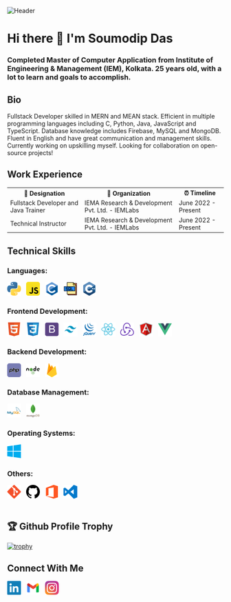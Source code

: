 ![Header](https://raw.githubusercontent.com/halfrost/halfrost/master/icons/header_.png)
# Hi there 👋 I'm Soumodip Das
### Completed Master of Computer Application from Institute of Engineering & Management (IEM), Kolkata. 25 years old, with a lot to learn and goals to accomplish.

## Bio

Fullstack Developer skilled in MERN and MEAN stack. Efficient in multiple programming languages including C, Python, Java, JavaScript and TypeScript. Database knowledge includes Firebase, MySQL and MongoDB. Fluent in English and have great communication and management skills. Currently working on upskilling myself. Looking for collaboration on open-source projects!


<table style="width: 100%; border: none;">
  <h2> Work Experience </h2>
  <tr>
    <th> 💼 Designation </th>
    <th> 🏢 Organization </th>
    <th> ⏰ Timeline </th>
  </tr>
  <tr>
    <td> Fullstack Developer and Java Trainer</td>
    <td> IEMA Research & Development Pvt. Ltd. - IEMLabs </td>
    <td> June 2022 - Present </td>
  </tr>
  <tr>
    <td> Technical Instructor </td>
    <td> IEMA Research & Development Pvt. Ltd. - IEMLabs </td>
    <td> June 2022 - Present </td>
  </tr>
</table>

## Technical Skills

### Languages:

<div>
    <img src="img/python.png">&nbsp;&nbsp;
    <img src="img/javascript.png">&nbsp;&nbsp;
    <img src="img/c.png">&nbsp;&nbsp;
    <img src="img/sql.png">&nbsp;&nbsp;
    <img src="img/cpp.png">&nbsp;&nbsp;
</div>

### Frontend Development:

<div>
    <img src="img/html.png">&nbsp;&nbsp;
    <img src="img/css3.png">&nbsp;&nbsp;
    <img src="img/bootstrap.png">&nbsp;&nbsp;
    <img src="img/tailwind.png">&nbsp;&nbsp;
    <img src="img/jquery.png">&nbsp;&nbsp;
    <img src="img/react.png">&nbsp;&nbsp;
    <img src="img/redux.png">&nbsp;&nbsp;
    <img src="img/angularjs.png">&nbsp;&nbsp;
    <img src="img/vue.png">&nbsp;&nbsp;
</div>

### Backend Development:

<div>
    <img src="img/php.png">&nbsp;&nbsp;
    <img src="img/nodejs.png">&nbsp;&nbsp;
    <img src="img/firebase.png">&nbsp;&nbsp;
</div>

### Database Management:

<div>
    <img src="img/mysql.png">&nbsp;&nbsp;
    <img src="img/mongodb.png">&nbsp;&nbsp;
</div>

### Operating Systems:

<div>
    <img src="img/windows.png">&nbsp;&nbsp;
</div>

### Others:

<div>
    <img src="img/git.png">&nbsp;&nbsp;
    <img src="img/github.png">&nbsp;&nbsp;
    <img src="img/office.png">&nbsp;&nbsp;
    <img src="img/vscode.png">&nbsp;&nbsp;
</div>

<br>

## 🏆 Github Profile Trophy

[![trophy](https://github-profile-trophy.vercel.app/?username=noobchirag69&theme=monokai&margin-w=15&margin-h=15&column=5&no-bg=true&rank=-B,-?,-C)](https://github.com/ryo-ma/github-profile-trophy)


## Connect With Me

<p align="left">
<a href=""><img src="img/linkedin.png"></a>&nbsp;&nbsp;
<a href=""><img src="img/gmail.png"></a>&nbsp;&nbsp;
<a href=""><img src="img/instagram.png"></a>&nbsp;&nbsp;
</p>
